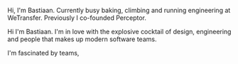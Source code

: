 Hi, I'm Bastiaan. Currently busy baking, climbing and running engineering at WeTransfer.
Previously I co-founded Perceptor.

Hi I'm Bastiaan. I'm in love with the explosive cocktail of design, engineering and people that makes up modern software teams.

I'm fascinated by teams, 